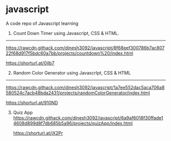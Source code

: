 # javascript
A code repo of Javascript learning

1. Count Down Timer using Javascript, CSS & HTML.
---------------------------------------------------------------
https://rawcdn.githack.com/dinesh3092/javascript/8f68eef300786b7ac80722f68d917f5bdc60a7bb/projects/countdown%20/index.html

https://shorturl.at/0iIb7




2. Random Color Generator using JavascrIpt, CSS & HTML
---------------------------------------------------------
https://rawcdn.githack.com/dinesh3092/javascript/1a7ee552dac5aca706a8580524c7acb48bda2431/projects/randomColorGenerator/index.html

https://shorturl.at/910ND


3. Quiz App
   https://rawcdn.githack.com/dinesh3092/javascript/6a9af6018f30ffade14608d899d8f7db685b5a96/projects/quizApp/index.html

   https://shorturl.at/iX2Pr
